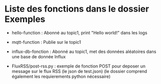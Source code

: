 # Liste des fonctions dans le dossier Exemples 
- hello-function : Abonné au topic1, print "Hello world!" dans les logs

- mqtt-function : Publie sur le topic1

- influx-db-fonction : Abonné au topic1, met des données aléatoires dans une base de donnée Influx

- FluxRSS/post-rss.py : exemple de fonction POST pour deposer un message sur le flux RSS (le json de test.json) (le dossier comprend également les requierements python nécessaire)